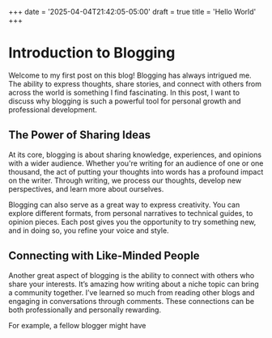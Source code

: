 +++
date = '2025-04-04T21:42:05-05:00'
draft = true
title = 'Hello World'
+++

# Introduction to Blogging

Welcome to my first post on this blog! Blogging has always intrigued me. The ability to express thoughts, share stories, and connect with others from across the world is something I find fascinating. In this post, I want to discuss why blogging is such a powerful tool for personal growth and professional development.

## The Power of Sharing Ideas

At its core, blogging is about sharing knowledge, experiences, and opinions with a wider audience. Whether you're writing for an audience of one or one thousand, the act of putting your thoughts into words has a profound impact on the writer. Through writing, we process our thoughts, develop new perspectives, and learn more about ourselves.

Blogging can also serve as a great way to express creativity. You can explore different formats, from personal narratives to technical guides, to opinion pieces. Each post gives you the opportunity to try something new, and in doing so, you refine your voice and style.

## Connecting with Like-Minded People

Another great aspect of blogging is the ability to connect with others who share your interests. It’s amazing how writing about a niche topic can bring a community together. I’ve learned so much from reading other blogs and engaging in conversations through comments. These connections can be both professionally and personally rewarding.

For example, a fellow blogger might have
